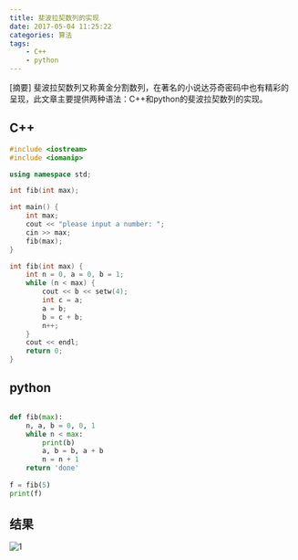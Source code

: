 ```yaml
---
title: 斐波拉契数列的实现
date: 2017-05-04 11:25:22
categories: 算法
tags: 
    - C++
    - python
---
```


[摘要] 斐波拉契数列又称黄金分割数列，在著名的小说达芬奇密码中也有精彩的呈现，此文章主要提供两种语法：C++和python的斐波拉契数列的实现。

## C++

```C++
#include <iostream>
#include <iomanip>

using namespace std;

int fib(int max);

int main() {
	int max;
    cout << "please input a number: ";
    cin >> max;
    fib(max);
}

int fib(int max) {
	int n = 0, a = 0, b = 1;
	while (n < max) {
		cout << b << setw(4);
		int c = a;
		a = b;
		b = c + b;
		n++;
	}
	cout << endl;
	return 0;
}

```

## python

```python

def fib(max):
	n, a, b = 0, 0, 1
	while n < max:
		print(b)
		a, b = b, a + b
		n = n + 1
	return 'done'
	
f = fib(5)
print(f)

```

## 结果
![1](fib.png)